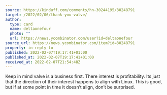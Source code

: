 ```yaml
---
source: https://kinduff.com/comments/hn-30244195/30248791
target: /2022/02/06/thank-you-valve/
author:
  type: card
  name: deltaonefour
  photo: ""
  url: https://news.ycombinator.com/user?id=deltaonefour
source_url: https://news.ycombinator.com/item?id=30248791
property: in-reply-to
published: 2022-02-07T19:17:41+01:00
published_at: 2022-02-07T19:17:41+01:00
received_at: 2022-02-07T21:54:48Z
---
```


Keep in mind valve is a business first. There interest is profitability. Its just that the direction of their interest happens to align with Linux. This is good, but if at some point in time it doesn’t align, don’t be surprised.